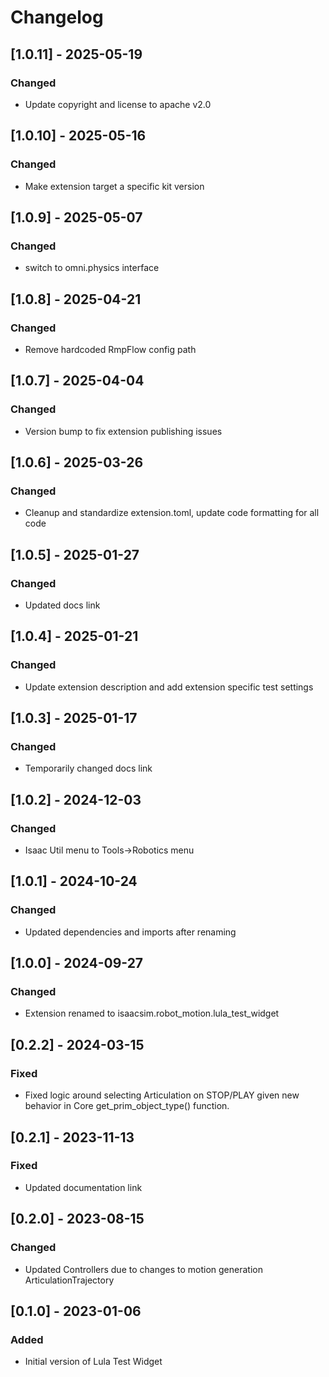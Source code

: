 # Changelog
## [1.0.11] - 2025-05-19
### Changed
- Update copyright and license to apache v2.0

## [1.0.10] - 2025-05-16
### Changed
- Make extension target a specific kit version

## [1.0.9] - 2025-05-07
### Changed
- switch to omni.physics interface

## [1.0.8] - 2025-04-21
### Changed
- Remove hardcoded RmpFlow config path

## [1.0.7] - 2025-04-04
### Changed
- Version bump to fix extension publishing issues

## [1.0.6] - 2025-03-26
### Changed
- Cleanup and standardize extension.toml, update code formatting for all code

## [1.0.5] - 2025-01-27
### Changed
- Updated docs link

## [1.0.4] - 2025-01-21
### Changed
- Update extension description and add extension specific test settings

## [1.0.3] - 2025-01-17
### Changed
- Temporarily changed docs link

## [1.0.2] - 2024-12-03
### Changed
- Isaac Util menu to Tools->Robotics menu

## [1.0.1] - 2024-10-24
### Changed
- Updated dependencies and imports after renaming

## [1.0.0] - 2024-09-27
### Changed
- Extension renamed to isaacsim.robot_motion.lula_test_widget

## [0.2.2] - 2024-03-15
### Fixed
- Fixed logic around selecting Articulation on STOP/PLAY given new behavior in Core get_prim_object_type() function.

## [0.2.1] - 2023-11-13
### Fixed
- Updated documentation link

## [0.2.0] - 2023-08-15
### Changed
- Updated Controllers due to changes to motion generation ArticulationTrajectory

## [0.1.0] - 2023-01-06
### Added

- Initial version of Lula Test Widget

